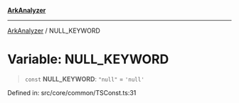 [**ArkAnalyzer**](../README.md)

***

[ArkAnalyzer](../globals.md) / NULL\_KEYWORD

# Variable: NULL\_KEYWORD

> `const` **NULL\_KEYWORD**: `"null"` = `'null'`

Defined in: src/core/common/TSConst.ts:31
